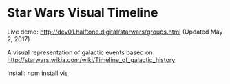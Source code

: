 # Star Wars Visual Timeline

Live demo: http://dev01.halftone.digital/starwars/groups.html (Updated May 2, 2017)

A visual representation of galactic events based on http://starwars.wikia.com/wiki/Timeline_of_galactic_history

Install:
npm install vis
